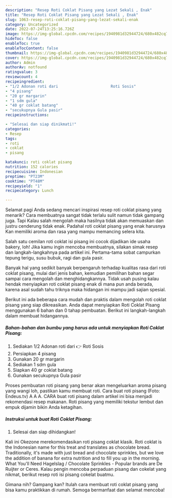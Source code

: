 ```yaml
---
description: "Resep Roti Coklat Pisang yang Lezat Sekali , Enak"
title: "Resep Roti Coklat Pisang yang Lezat Sekali , Enak"
slug: 1063-resep-roti-coklat-pisang-yang-lezat-sekali-enak
category: Uncategorized
date: 2022-07-24T13:25:16.726Z
image: https://img-global.cpcdn.com/recipes/1940981d32944724/680x482cq70/roti-coklat-pisang-foto-resep-utama.jpg
hideToc: false
enableToc: true
enableTocContent: false
thumbnail: https://img-global.cpcdn.com/recipes/1940981d32944724/680x482cq70/roti-coklat-pisang-foto-resep-utama.jpg
cover: https://img-global.cpcdn.com/recipes/1940981d32944724/680x482cq70/roti-coklat-pisang-foto-resep-utama.jpg
author: Admin
authorAv: notfound
ratingvalue: 3
reviewcount: 4
recipeingredient:
- "1/2 Adonan roti dari                       Roti Sosis"
- "4 pisang"
- "20 gr margarin"
- "1 sdm gula"
- "40 gr coklat batang"
- "secukupnya Gula pasir"
recipeinstructions:

- "Selesai dan siap dinikmati!"
categories:
- Resep
tags:
- roti
- coklat
- pisang

katakunci: roti coklat pisang 
nutrition: 152 calories
recipecuisine: Indonesian
preptime: "PT23M"
cooktime: "PT48M"
recipeyield: "1"
recipecategory: Lunch

---
```



Selamat pagi Anda sedang mencari inspirasi resep roti coklat pisang yang menarik? Cara membuatnya sangat tidak terlalu sulit namun tidak gampang juga. Tapi Kalau salah mengolah maka hasilnya tidak akan memuaskan dan justru cenderung tidak enak. Padahal roti coklat pisang yang enak harusnya Kan memiliki aroma dan rasa yang mampu memancing selera kita.


Salah satu cemilan roti coklat isi pisang ini cocok dijadikan ide usaha bakery, loh! Jika kamu ingin mencoba membuatnya, silakan simak resep dan langkah-langkahnya pada artikel ini. Pertama-tama sobat campurkan tepung terigu, susu bubuk, ragi dan gula pasir.

Banyak hal yang sedikit banyak berpengaruh terhadap kualitas rasa dari roti coklat pisang, mulai dari jenis bahan, kemudian pemilihan bahan segar sampai cara mengolah dan menghidangkannya. Tidak usah pusing kalau hendak menyiapkan roti coklat pisang enak di mana pun anda berada, karena asal sudah tahu triknya maka hidangan ini mampu jadi sajian spesial.


Berikut ini ada beberapa cara mudah dan praktis dalam mengolah roti coklat pisang yang siap dikreasikan. Anda dapat menyiapkan Roti Coklat Pisang menggunakan 6 bahan dan 0 tahap pembuatan. Berikut ini langkah-langkah dalam membuat hidangannya.

<!--inarticleads1-->

##### Bahan-bahan dan bumbu yang harus ada untuk menyiapkan Roti Coklat Pisang:

1. Sediakan 1/2 Adonan roti dari 👉                      Roti Sosis
1. Persiapkan 4 pisang
1. Gunakan 20 gr margarin
1. Sediakan 1 sdm gula
1. Siapkan 40 gr coklat batang
1. Gunakan secukupnya Gula pasir


Proses pembuatan roti pisang yang benar akan mengeluarkan aroma pisang yang wangi loh, pastikan kamu membuat roti. Cara buat roti pisang (Foto: Endeus.tv) A A A. CARA buat roti pisang dalam artikel ini bisa menjadi rekomendasi resep makanan. Roti pisang yang memiliki tekstur lembut dan empuk dijamin bikin Anda ketagihan. 

<!--inarticleads2-->

##### Instruksi untuk buat Roti Coklat Pisang:


1. Selesai dan siap dihidangkan!

Kali ini Okezone merekomendasikan roti pisang coklat klasik. Roti coklat is the Indonesian name for this treat and translates as chocolate bread. Traditionally, it&#39;s made with just bread and chocolate sprinkles, but we love the addition of banana for extra nutrition and to fill you up in the morning. What You&#39;ll Need Hagelslag / Chocolate Sprinkles - Popular brands are De Ruijter or Ceres. Kalau pengin mencoba perpaduan pisang dan cokelat yang nikmat, berikut resep roti isi pisang cokelat buatmu. 

Gimana nih? Gampang kan? Itulah cara membuat roti coklat pisang yang bisa kamu praktikkan di rumah. Semoga bermanfaat dan selamat mencoba!

